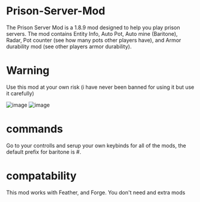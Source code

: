 # Prison-Server-Mod

The Prison Server Mod is a 1.8.9 mod designed to help you play prison servers. The mod contains Entity Info, Auto Pot, Auto mine (Baritone), Radar, Pot counter (see how many pots other players have), and Armor durability mod (see other players armor durability).


# Warning
Use this mod at your own risk (i have never been banned for using it but use it carefully)

![image](https://user-images.githubusercontent.com/111233419/184672267-8b1e1105-2a9b-4fb1-9162-53f6449e07f3.png)
![image](https://user-images.githubusercontent.com/111233419/184672271-852874de-f772-4f93-9d5b-b10b83c14669.png)


# commands
Go to your controlls and serup your own keybinds for all of the mods, the default prefix for baritone is #.

# compatability
This mod works with Feather, and Forge. You don't need and extra mods
